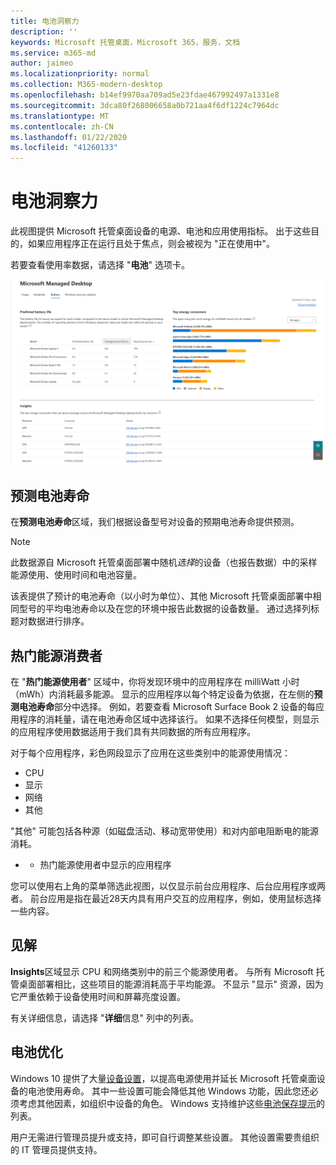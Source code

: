 ```yaml
---
title: 电池洞察力
description: ''
keywords: Microsoft 托管桌面，Microsoft 365，服务，文档
ms.service: m365-md
author: jaimeo
ms.localizationpriority: normal
ms.collection: M365-modern-desktop
ms.openlocfilehash: b14ef9970aa709ad5e23fdae467992497a1331e8
ms.sourcegitcommit: 3dca80f268006658a0b721aa4f6df1224c7964dc
ms.translationtype: MT
ms.contentlocale: zh-CN
ms.lasthandoff: 01/22/2020
ms.locfileid: "41260133"
---
```

# <a name="battery-insights"></a>电池洞察力
此视图提供 Microsoft 托管桌面设备的电源、电池和应用使用指标。 出于这些目的，如果应用程序正在运行且处于焦点，则会被视为 "正在使用中"。

若要查看使用率数据，请选择 "**电池**" 选项卡。

![电池窗格：左上角的每设备型号预测电池使用寿命（按应用）在底部右侧的 insights 表格中。 右上部的文档链接。](images/insights_battery.png)

## <a name="predicted-battery-life"></a>预测电池寿命

在**预测电池寿命**区域，我们根据设备型号对设备的预期电池寿命提供预测。

> [!NOTE]
> 此数据源自 Microsoft 托管桌面部署中随机<em>选择</em>的设备（也报告数据）中的采样能源使用、使用时间和电池容量。

该表提供了预计的电池寿命（以小时为单位）、其他 Microsoft 托管桌面部署中相同型号的平均电池寿命以及在您的环境中报告此数据的设备数量。 通过选择列标题对数据进行排序。



## <a name="top-energy-consumers"></a>热门能源消费者

在 "**热门能源使用者**" 区域中，你将发现环境中的应用程序在 milliWatt 小时（mWh）内消耗最多能源。 显示的应用程序以每个特定设备为依据，在左侧的**预测电池寿命**部分中选择。 例如，若要查看 Microsoft Surface Book 2 设备的每应用程序的消耗量，请在电池寿命区域中选择该行。 如果不选择任何模型，则显示的应用程序使用数据适用于我们具有共同数据的所有应用程序。

 对于每个应用程序，彩色网段显示了应用在这些类别中的能源使用情况：

- CPU
- 显示
- 网络
- 其他

"其他" 可能包括各种源（如磁盘活动、移动宽带使用）和对内部电阻断电的能源消耗。 

* * 热门能源使用者中显示的应用程序

您可以使用右上角的菜单筛选此视图，以仅显示前台应用程序、后台应用程序或两者。 前台应用是指在最近28天内具有用户交互的应用程序，例如，使用鼠标选择一些内容。

## <a name="insights"></a>见解

**Insights**区域显示 CPU 和网络类别中的前三个能源使用者。 与所有 Microsoft 托管桌面部署相比，这些项目的能源消耗高于平均能源。 不显示 "显示" 资源，因为它严重依赖于设备使用时间和屏幕亮度设置。 

有关详细信息，请选择 "**详细**信息" 列中的列表。

## <a name="battery-optimization"></a>电池优化

Windows 10 提供了大量[设备设置](https://support.microsoft.com/help/20443/windows-10-battery-saving-tips)，以提高电源使用并延长 Microsoft 托管桌面设备的电池使用寿命。 其中一些设置可能会降低其他 Windows 功能，因此您还必须考虑其他因素，如组织中设备的角色。 Windows 支持维护这些[电池保存提示](https://support.microsoft.com/help/20443/windows-10-battery-saving-tips)的列表。

用户无需进行管理员提升或支持，即可自行调整某些设置。 其他设置需要贵组织的 IT 管理员提供支持。
